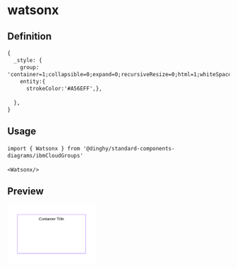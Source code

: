 # watsonx

## Definition

```
{
  _style: {
    group: 'container=1;collapsible=0;expand=0;recursiveResize=0;html=1;whiteSpace=wrap;strokeColor=#A56EFF;fillColor=none;strokeWidth=1',
    entity:{
      strokeColor:'#A56EFF',},
    
  },
}
```

## Usage

```
import { Watsonx } from '@dinghy/standard-components-diagrams/ibmCloudGroups'

<Watsonx/>
```

## Preview

<img src="./watsonx.png" width="200"/>
